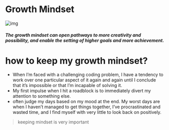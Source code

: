 # Growth Mindset

![img](https://3kllhk1ibq34qk6sp3bhtox1-wpengine.netdna-ssl.com/wp-content/uploads/2015/11/growth-mindset.png)

##### The growth mindset can open pathways to more creativity and possibility, and enable the setting of higher goals and more achievement.

# how to keep my growth mindset?

* When I’m faced with a challenging coding problem, I have a tendency to work over one particular aspect of it again and again until I conclude that it’s impossible or that I’m incapable of solving it.
* My first impulse when I hit a roadblock is to immediately divert my attention to something else. 
*  often judge my days based on my mood at the end. My worst days are when I haven’t managed to get things together, I’ve procrastinated and wasted time, and I find myself with very little to look back on positively.
> keeping mindset is very important 